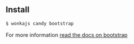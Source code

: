 ## Install

```sh
$ wonkajs candy bootstrap
```

For more information [read the docs on bootstrap](http://getbootstrap.com/2.3.2/)